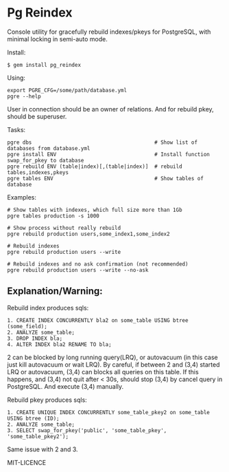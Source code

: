 Pg Reindex
==========

Console utility for gracefully rebuild indexes/pkeys for PostgreSQL, with minimal locking in semi-auto mode.

Install:

    $ gem install pg_reindex
  
Using:

    export PGRE_CFG=/some/path/database.yml 
    pgre --help

User in connection should be an owner of relations. And for rebuild pkey, should be superuser.

Tasks:

    pgre dbs                                        # Show list of databases from database.yml
    pgre install ENV                                # Install function swap_for_pkey to database
    pgre rebuild ENV (table|index)[,(table|index)]  # rebuild tables,indexes,pkeys
    pgre tables ENV                                 # Show tables of database

Examples:

    # Show tables with indexes, which full size more than 1Gb
    pgre tables production -s 1000

    # Show process without really rebuild
    pgre rebuild production users,some_index1,some_index2
  
    # Rebuild indexes 
    pgre rebuild production users --write
    
    # Rebuild indexes and no ask confirmation (not recommended)
    pgre rebuild production users --write --no-ask  


Explanation/Warning:
--------------------

Rebuild index produces sqls:
    
    1. CREATE INDEX CONCURRENTLY bla2 on some_table USING btree (some_field);
    2. ANALYZE some_table;
    3. DROP INDEX bla;
    4. ALTER INDEX bla2 RENAME TO bla; 
    
2 can be blocked by long running query(LRQ), or autovacuum (in this case just kill autovacuum or wait LRQ).
By careful, if between 2 and (3,4) started LRQ or autovacuum, (3,4) can blocks all queries on this table. If this happens, and (3,4) not quit after < 30s, should stop (3,4) by cancel query in PostgreSQL. And execute (3,4) manually.
  
  
Rebuild pkey produces sqls:
  
    1. CREATE UNIQUE INDEX CONCURRENTLY some_table_pkey2 on some_table USING btree (ID);
    2. ANALYZE some_table;
    3. SELECT swap_for_pkey('public', 'some_table_pkey', 'some_table_pkey2');

  Same issue with 2 and 3.



MIT-LICENCE
